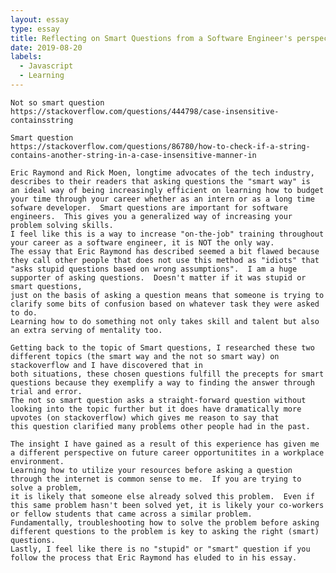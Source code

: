 ```yaml
---
layout: essay
type: essay
title: Reflecting on Smart Questions from a Software Engineer's perspective
date: 2019-08-20
labels:
  - Javascript
  - Learning
---
```


    Not so smart question
    https://stackoverflow.com/questions/444798/case-insensitive-containsstring
    
    Smart question
    https://stackoverflow.com/questions/86780/how-to-check-if-a-string-contains-another-string-in-a-case-insensitive-manner-in
    
    Eric Raymond and Rick Moen, longtime advocates of the tech industry, describes to their readers that asking questions the "smart way" is 
    an ideal way of being increasingly efficient on learning how to budget your time through your career whether as an intern or as a long time
    sofware developer.  Smart questions are important for software engineers.  This gives you a generalized way of increasing your problem solving skills.
    I feel like this is a way to increase "on-the-job" training throughout your career as a software engineer, it is NOT the only way. 
    The essay that Eric Raymond has described seemed a bit flawed because they call other people that does not use this method as "idiots" that
    "asks stupid questions based on wrong assumptions".  I am a huge supporter of asking questions.  Doesn't matter if it was stupid or smart questions,
    just on the basis of asking a question means that someone is trying to clarify some bits of confusion based on whatever task they were asked to do.
    Learning how to do something not only takes skill and talent but also an extra serving of mentality too.  
    
    Getting back to the topic of Smart questions, I researched these two different topics (the smart way and the not so smart way) on stackoverflow and I have discovered that in
    both situations, these chosen questions fulfill the precepts for smart questions because they exemplify a way to finding the answer through trial and error.
    The not so smart question asks a straight-forward question without looking into the topic further but it does have dramatically more upvotes (on stackoverflow) which gives me reason to say that
    this question clarified many problems other people had in the past.  
    
    The insight I have gained as a result of this experience has given me a different perspective on future career opportunitites in a workplace environment.  
    Learning how to utilize your resources before asking a question through the internet is common sense to me.  If you are trying to solve a problem,
    it is likely that someone else already solved this problem.  Even if this same problem hasn't been solved yet, it is likely your co-workers or fellow students that came across a similar problem.
    Fundamentally, troubleshooting how to solve the problem before asking different questions to the problem is key to asking the right (smart) questions.
    Lastly, I feel like there is no "stupid" or "smart" question if you follow the process that Eric Raymond has eluded to in his essay.
    
    
